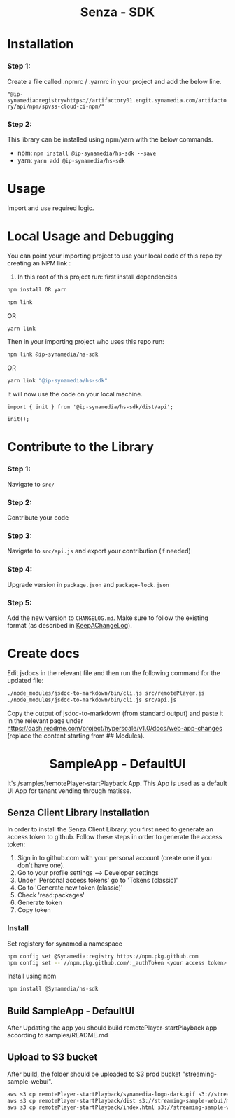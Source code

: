 <p align="center">
<h1 align="center">Senza - SDK</h1>
<p align="center">

# Installation

### Step 1:

Create a file called .npmrc / .yarnrc in your project and add the below line.

`"@ip-synamedia:registry=https://artifactory01.engit.synamedia.com/artifactory/api/npm/spvss-cloud-ci-npm/"`

### Step 2:

This library can be installed using npm/yarn with the below commands.

- npm:  `npm install @ip-synamedia/hs-sdk --save`
- yarn: `yarn add @ip-synamedia/hs-sdk`

# Usage

Import and use required logic. 

# Local Usage and Debugging

You can point your importing project to use your local code of this repo by creating an NPM link :
1. In this root of this project run:
first install dependencies
```bash
npm install OR yarn
```


```bash
npm link
```
OR
```bash
yarn link
```

Then in your importing project who uses this repo run:
```bash
npm link @ip-synamedia/hs-sdk
```
OR
```bash
yarn link "@ip-synamedia/hs-sdk"
```
It will now use the code on your local machine.

```
import { init } from '@ip-synamedia/hs-sdk/dist/api';

init();
```

# Contribute to the Library

### Step 1:

Navigate to `src/`

### Step 2:

Contribute your code  

### Step 3:

Navigate to `src/api.js` and export your contribution (if needed)

### Step 4:

Upgrade version in `package.json` and `package-lock.json`

### Step 5:

Add the new version to `CHANGELOG.md`. Make sure to follow the existing format (as described in [KeepAChangeLog](https://keepachangelog.com/en/1.0.0/)).

# Create docs
Edit jsdocs in the relevant file and then run the following command for the updated file:
```bash
./node_modules/jsdoc-to-markdown/bin/cli.js src/remotePlayer.js
./node_modules/jsdoc-to-markdown/bin/cli.js src/api.js
```
Copy the output of jsdoc-to-markdown (from standard output) and paste it in the relevant page under https://dash.readme.com/project/hyperscale/v1.0/docs/web-app-changes
(replace the content starting from ## Modules).

<p align="center">
<h1 align="center">SampleApp - DefaultUI</h1>
<p align="center">

It's /samples/remotePlayer-startPlayback App. This App is used as a default UI App for tenant vending through matisse.

## Senza Client Library Installation

In order to install the Senza Client Library, you first need to generate an access token to github. Follow these steps in order to generate the access token:
1. Sign in to github.com with your personal account (create one if you don't have one).
2. Go to your profile settings --> Developer settings
3. Under 'Personal access tokens' go to 'Tokens (classic)'
4. Go to 'Generate new token (classic)'
5. Check 'read:packages'
6. Generate token
7. Copy token

### Install
Set registery for synamedia namespace
```bash
npm config set @Synamedia:registry https://npm.pkg.github.com
npm config set -- //npm.pkg.github.com/:_authToken <your access token>
```

Install using npm
```bash
npm install @Synamedia/hs-sdk
```

## Build SampleApp - DefaultUI
After Updating the app you should build remotePlayer-startPlayback app according to samples/README.md  

## Upload to S3 bucket 
After build, the folder should be uploaded to S3 prod bucket "streaming-sample-webui".
```bash
aws s3 cp remotePlayer-startPlayback/synamedia-logo-dark.gif s3://streaming-sample-webui/main/
aws s3 cp remotePlayer-startPlayback/dist s3://streaming-sample-webui/main/dist/ --recursive
aws s3 cp remotePlayer-startPlayback/index.html s3://streaming-sample-webui/main/
```

